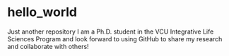 # hello_world
Just another repository
I am a Ph.D. student in the VCU Integrative Life Sciences Program and look forward
to using GitHub to share my research and collaborate with others!
